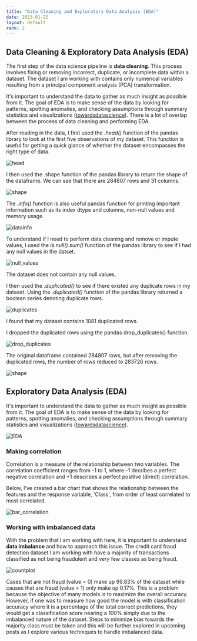 ```yaml
--- 
title: "Data Cleaning and Exploratory Data Analysis (EDA)"
date: 2023-01-25
layout: default
rank: 2
---
```


## Data Cleaning & Exploratory Data Analysis (EDA)
The first step of the data science pipeline is **data cleaning**. This process involves fixing or removing incorrect, duplicate, or incomplete data within a dataset. The dataset I am working with contains only numerical variables resulting from a principal component analysis (PCA) transformation.

It's important to understand the data to gather as much insight as possible from it. The goal of EDA is to make sense of the data by looking for patterns, spotting anomalies, and checking assumptions through summary statistics and visualizations ([towardsdatascience](https://towardsdatascience.com/exploratory-data-analysis-8fc1cb20fd15)). There is a lot of overlap between the process of data cleaning and performing EDA.

After reading in the data, I first used the *.head()* function of the pandas library to look at the first five observations of my dataset. This function is useful for getting a quick glance of whether the dataset encompasses the right type of data.

![head](https://user-images.githubusercontent.com/86743951/214944882-7877bba7-3458-4de6-8bd7-3e98fd4761cb.png)

I then used the .shape function of the pandas library to return the shape of the dataframe. We can see that there are 284807 rows and 31 columns.

![shape](https://user-images.githubusercontent.com/86743951/218567242-10d98d9a-3f6c-4c08-8096-ad15dd5ab926.png)

The *.info()* function is also useful pandas function for printing important information such as its index dtype and columns, non-null values and memory usage.

![datainfo](https://user-images.githubusercontent.com/86743951/215006655-682f7a9b-632b-4d45-895e-bbef744514e1.png)

To understand if I need to perform data cleaning and remove or impute values, I used the *is.null().sum()* function of the pandas library to see if I had any null values in the datset.

![null_values](https://user-images.githubusercontent.com/86743951/215003746-1351832a-c590-4fb7-b0e0-723957f149c6.png)

The dataset does not contain any null values.

I then used the *.duplicated()* to see if there existed any duplicate rows in my dataset. Using the *.duplicated()* function of the pandas library returned a boolean series denoting duplicate rows. 

![duplicates](https://user-images.githubusercontent.com/86743951/215144874-93d46864-71d0-40a3-ad48-e42dd7f54fac.png)

I found that my dataset contains 1081 duplicated rows. 

I dropped the duplicated rows using the pandas drop_duplicates() function.

![drop_duplicates](https://user-images.githubusercontent.com/86743951/215145698-ac4c8bfd-4eff-4def-aee9-c8dcf5c436eb.png)

The original dataframe contained 284807 rows, but after removing the duplicated rows, the number of rows reduced to 283726 rows. 

![shape](https://user-images.githubusercontent.com/86743951/218567242-10d98d9a-3f6c-4c08-8096-ad15dd5ab926.png)


## Exploratory Data Analysis (EDA)
It's important to understand the data to gather as much insight as possible from it. The goal of EDA is to make sense of the data by looking for patterns, spotting anomalies, and checking assumptions through summary statistics and visualizations ([towardsdatascience](https://towardsdatascience.com/exploratory-data-analysis-8fc1cb20fd15)). 

![EDA](https://user-images.githubusercontent.com/86743951/218554426-a54bcb7d-68b8-4a77-951d-d02ce1a76642.png)


### Making correlation

Correlation is a measure of the relationship between two variables. The correlation coefficient ranges from -1 to 1, where -1 decribes a perfect negative correlation and +1 describes a perfect positive (direct) correlation. 

Below, I've created a bar chart that shows the relationship between the features and the response variable, 'Class', from order of least correlated to most correlated. 

![bar_correlation](https://user-images.githubusercontent.com/86743951/215149758-b0de3e19-a161-4db7-a86e-c51e364813a6.png)


### Working with imbalanced data
With the problem that I am working with here, it is important to understand **data imbalance** and how to approach this issue. The credit card fraud detection dataset I am working with have a majority of transactions classified as not being fraudulent and *very* few classes as being fraud. 


![countplot](https://user-images.githubusercontent.com/86743951/215146610-a57415ca-7c73-443b-a08f-dce59e622284.png)


Cases that are not fraud (value = 0) make up 99.83% of the dataset while causes that are fraud (value = 1) only make up 0.17%. This is a problem because the objective of many models is to maximize the overall accuracy. However, if one was to measure how good the model is with classification accuracy where it is a percentage of the total correct predictions, they would get a classification score nearing a 100% simply due to the imbalanced nature of the dataset. Steps to minimize bias towards the majority class must be taken and this will be further explored in upcoming posts as I explore various techniques to handle imbalanced data.











